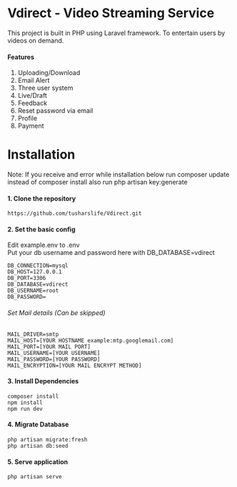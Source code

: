 # Vdirect - Video Streaming Service
This project is built in PHP using Laravel framework. To entertain users by videos on demand.
#### Features
1. Uploading/Download
2. Email Alert
3. Three user system
4. Live/Draft
5. Feedback
6. Reset password via email
7. Profile
8. Payment
# Installation

Note: If you receive and error while installation below
run composer update instead of composer install also run php artisan key:generate

#### 1. Clone the repository 
    https://github.com/tusharslife/Vdirect.git
    
#### 2. Set the basic config
Edit example.env to .env <br />
Put your db username and password here with DB_DATABASE=vdirect <br />

    DB_CONNECTION=mysql
    DB_HOST=127.0.0.1
    DB_PORT=3306
    DB_DATABASE=vdirect
    DB_USERNAME=root
    DB_PASSWORD=
    
###### Set Mail details (Can be skipped)
    MAIL_DRIVER=smtp
    MAIL_HOST=[YOUR HOSTNAME example:mtp.googlemail.com]
    MAIL_PORT=[YOUR MAIL PORT]
    MAIL_USERNAME=[YOUR USERNAME]
    MAIL_PASSWORD=[YOUR PASSWORD]
    MAIL_ENCRYPTION=[YOUR MAIL ENCRYPT METHOD]

#### 3. Install Dependencies
    composer install
    npm install
    npm run dev                

#### 4. Migrate Database
    php artisan migrate:fresh
    php artisan db:seed

#### 5. Serve application
    php artisan serve
